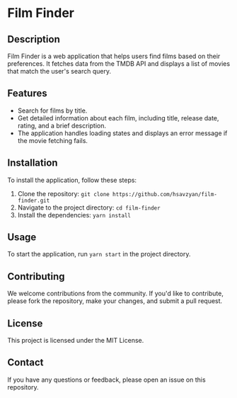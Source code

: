 # Film Finder

## Description

Film Finder is a web application that helps users find films based on their preferences. It fetches data from the TMDB API and displays a list of movies that match the user's search query.

## Features

- Search for films by title.
- Get detailed information about each film, including title, release date, rating, and a brief description.
- The application handles loading states and displays an error message if the movie fetching fails.

## Installation

To install the application, follow these steps:

1. Clone the repository: `git clone https://github.com/hsavzyan/film-finder.git`
2. Navigate to the project directory: `cd film-finder`
3. Install the dependencies: `yarn install`

## Usage

To start the application, run `yarn start` in the project directory.

## Contributing

We welcome contributions from the community. If you'd like to contribute, please fork the repository, make your changes, and submit a pull request.

## License

This project is licensed under the MIT License.

## Contact

If you have any questions or feedback, please open an issue on this repository.
